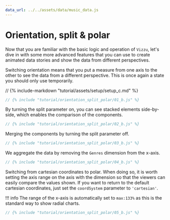 ```yaml
---
data_url: ../../assets/data/music_data.js
---
```


# Orientation, split & polar

Now that you are familiar with the basic logic and operation of `Vizzu`, let's
dive in with some more advanced features that you can use to create animated
data stories and show the data from different perspectives.

Switching orientation means that you put a measure from one axis to the other to
see the data from a different perspective. This is once again a state you should
only use temporarily.

<div id="tutorial_01"></div>

// {% include-markdown "tutorial/assets/setup/setup_c.md" %}

```javascript
// {% include "tutorial/orientation_split_polar/01_b.js" %}
```

By turning the split parameter on, you can see stacked elements side-by-side,
which enables the comparison of the components.

<div id="tutorial_02"></div>

```javascript
// {% include "tutorial/orientation_split_polar/02_b.js" %}
```

Merging the components by turning the split parameter off.

<div id="tutorial_03"></div>

```javascript
// {% include "tutorial/orientation_split_polar/03_b.js" %}
```

We aggregate the data by removing the `Genres` dimension from the x-axis.

<div id="tutorial_04"></div>

```javascript
// {% include "tutorial/orientation_split_polar/04_b.js" %}
```

Switching from cartesian coordinates to polar. When doing so, it is worth
setting the axis range on the axis with the dimension so that the viewers can
easily compare the values shown. If you want to return to the default cartesian
coordinates, just set the `coordSystem` parameter to `'cartesian'`.

!!! info
    The range of the x-axis is automatically set to `max:133%` as this is the
    standard way to show radial charts.

<div id="tutorial_05"></div>

```javascript
// {% include "tutorial/orientation_split_polar/05_b.js" %}
```

<script src="../assets/snippet.js"></script>
